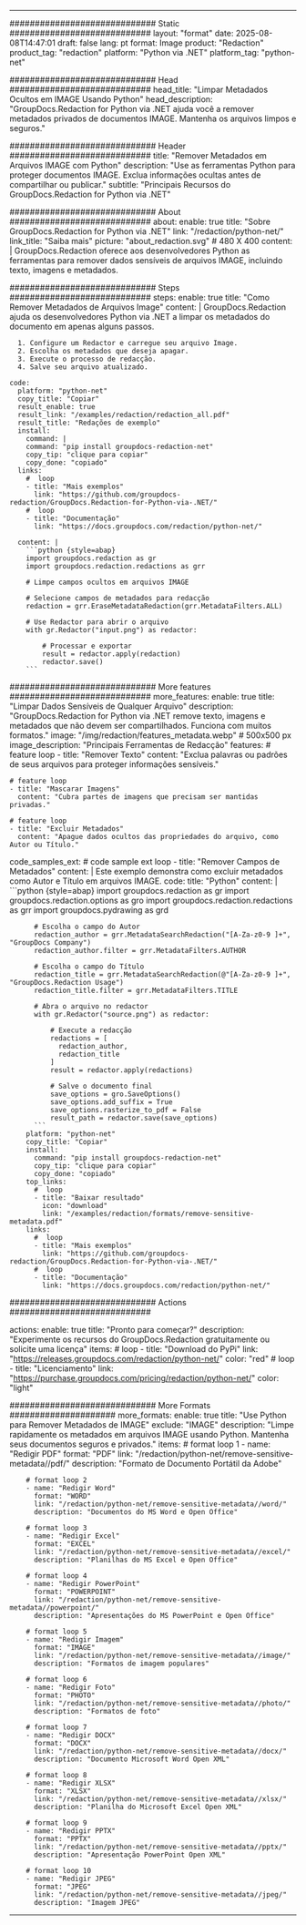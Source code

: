 
---
############################# Static ############################
layout: "format"
date:  2025-08-08T14:47:01
draft: false
lang: pt
format: Image
product: "Redaction"
product_tag: "redaction"
platform: "Python via .NET"
platform_tag: "python-net"

############################# Head ############################
head_title: "Limpar Metadados Ocultos em IMAGE Usando Python"
head_description: "GroupDocs.Redaction for Python via .NET ajuda você a remover metadados privados de documentos IMAGE. Mantenha os arquivos limpos e seguros."

############################# Header ############################
title: "Remover Metadados em Arquivos IMAGE com Python" 
description: "Use as ferramentas Python para proteger documentos IMAGE. Exclua informações ocultas antes de compartilhar ou publicar."
subtitle: "Principais Recursos do GroupDocs.Redaction for Python via .NET" 

############################# About ############################
about:
    enable: true
    title: "Sobre GroupDocs.Redaction for Python via .NET"
    link: "/redaction/python-net/"
    link_title: "Saiba mais"
    picture: "about_redaction.svg" # 480 X 400
    content: |
       GroupDocs.Redaction oferece aos desenvolvedores Python as ferramentas para remover dados sensíveis de arquivos IMAGE, incluindo texto, imagens e metadados.

############################# Steps ############################
steps:
    enable: true
    title: "Como Remover Metadados de Arquivos Image"
    content: |
      GroupDocs.Redaction ajuda os desenvolvedores Python via .NET a limpar os metadados do documento em apenas alguns passos.
      
      1. Configure um Redactor e carregue seu arquivo Image.
      2. Escolha os metadados que deseja apagar.
      3. Execute o processo de redacção.
      4. Salve seu arquivo atualizado.
   
    code:
      platform: "python-net"
      copy_title: "Copiar"
      result_enable: true
      result_link: "/examples/redaction/redaction_all.pdf"
      result_title: "Redações de exemplo"
      install:
        command: |
        command: "pip install groupdocs-redaction-net"
        copy_tip: "clique para copiar"
        copy_done: "copiado"
      links:
        #  loop
        - title: "Mais exemplos"
          link: "https://github.com/groupdocs-redaction/GroupDocs.Redaction-for-Python-via-.NET/"
        #  loop
        - title: "Documentação"
          link: "https://docs.groupdocs.com/redaction/python-net/"
          
      content: |
        ```python {style=abap}
        import groupdocs.redaction as gr
        import groupdocs.redaction.redactions as grr

        # Limpe campos ocultos em arquivos IMAGE

        # Selecione campos de metadados para redacção
        redaction = grr.EraseMetadataRedaction(grr.MetadataFilters.ALL)

        # Use Redactor para abrir o arquivo
        with gr.Redactor("input.png") as redactor:

            # Processar e exportar
            result = redactor.apply(redaction)
            redactor.save()
        ```            


############################# More features ############################
more_features:
  enable: true
  title: "Limpar Dados Sensíveis de Qualquer Arquivo"
  description: "GroupDocs.Redaction for Python via .NET remove texto, imagens e metadados que não devem ser compartilhados. Funciona com muitos formatos."
  image: "/img/redaction/features_metadata.webp" # 500x500 px
  image_description: "Principais Ferramentas de Redacção"
  features:
    # feature loop
    - title: "Remover Texto"
      content: "Exclua palavras ou padrões de seus arquivos para proteger informações sensíveis."

    # feature loop
    - title: "Mascarar Imagens"
      content: "Cubra partes de imagens que precisam ser mantidas privadas."

    # feature loop
    - title: "Excluir Metadados"
      content: "Apague dados ocultos das propriedades do arquivo, como Autor ou Título."
      
  code_samples_ext:
    # code sample ext loop
    - title: "Remover Campos de Metadados"
      content: |
        Este exemplo demonstra como excluir metadados como Autor e Título em arquivos IMAGE.
      code:
        title: "Python"
        content: |
          ```python {style=abap}
          import groupdocs.redaction as gr
          import groupdocs.redaction.options as gro
          import groupdocs.redaction.redactions as grr
          import groupdocs.pydrawing as grd

          # Escolha o campo do Autor
          redaction_author = grr.MetadataSearchRedaction("[A-Za-z0-9 ]+", "GroupDocs Company")
          redaction_author.filter = grr.MetadataFilters.AUTHOR

          # Escolha o campo do Título
          redaction_title = grr.MetadataSearchRedaction(@"[A-Za-z0-9 ]+", "GroupDocs.Redaction Usage")
          redaction_title.filter = grr.MetadataFilters.TITLE

          # Abra o arquivo no redactor
          with gr.Redactor("source.png") as redactor:

              # Execute a redacção
              redactions = [
                redaction_author,
                redaction_title
              ]
              result = redactor.apply(redactions)

              # Salve o documento final
              save_options = gro.SaveOptions()
              save_options.add_suffix = True
              save_options.rasterize_to_pdf = False
              result_path = redactor.save(save_options)
          ```
        platform: "python-net"
        copy_title: "Copiar"
        install:
          command: "pip install groupdocs-redaction-net"
          copy_tip: "clique para copiar"
          copy_done: "copiado"
        top_links:
          #  loop
          - title: "Baixar resultado"
            icon: "download"
            link: "/examples/redaction/formats/remove-sensitive-metadata.pdf"
        links:
          #  loop
          - title: "Mais exemplos"
            link: "https://github.com/groupdocs-redaction/GroupDocs.Redaction-for-Python-via-.NET/"
          #  loop
          - title: "Documentação"
            link: "https://docs.groupdocs.com/redaction/python-net/"


############################# Actions ############################

actions:
  enable: true
  title: "Pronto para começar?"
  description: "Experimente os recursos do GroupDocs.Redaction gratuitamente ou solicite uma licença"
  items:
    #  loop
    - title: "Download do PyPi"
      link: "https://releases.groupdocs.com/redaction/python-net/"
      color: "red"
        #  loop
    - title: "Licenciamento"
      link: "https://purchase.groupdocs.com/pricing/redaction/python-net/"
      color: "light"


############################# More Formats #####################
more_formats:
    enable: true
    title: "Use Python para Remover Metadados de IMAGE"
    exclude: "IMAGE"
    description: "Limpe rapidamente os metadados em arquivos IMAGE usando Python. Mantenha seus documentos seguros e privados."
    items: 
        # format loop 1
        - name: "Redigir PDF"
          format: "PDF"
          link: "/redaction/python-net/remove-sensitive-metadata//pdf/"
          description: "Formato de Documento Portátil da Adobe"

        # format loop 2
        - name: "Redigir Word"
          format: "WORD"
          link: "/redaction/python-net/remove-sensitive-metadata//word/"
          description: "Documentos do MS Word e Open Office"
          
        # format loop 3
        - name: "Redigir Excel"
          format: "EXCEL"
          link: "/redaction/python-net/remove-sensitive-metadata//excel/"
          description: "Planilhas do MS Excel e Open Office"

        # format loop 4
        - name: "Redigir PowerPoint"
          format: "POWERPOINT"
          link: "/redaction/python-net/remove-sensitive-metadata//powerpoint/"
          description: "Apresentações do MS PowerPoint e Open Office"

        # format loop 5
        - name: "Redigir Imagem"
          format: "IMAGE"
          link: "/redaction/python-net/remove-sensitive-metadata//image/"
          description: "Formatos de imagem populares"

        # format loop 6
        - name: "Redigir Foto"
          format: "PHOTO"
          link: "/redaction/python-net/remove-sensitive-metadata//photo/"
          description: "Formatos de foto"

        # format loop 7
        - name: "Redigir DOCX"
          format: "DOCX"
          link: "/redaction/python-net/remove-sensitive-metadata//docx/"
          description: "Documento Microsoft Word Open XML"
          
        # format loop 8
        - name: "Redigir XLSX"
          format: "XLSX"
          link: "/redaction/python-net/remove-sensitive-metadata//xlsx/"
          description: "Planilha do Microsoft Excel Open XML"
          
        # format loop 9
        - name: "Redigir PPTX"
          format: "PPTX"
          link: "/redaction/python-net/remove-sensitive-metadata//pptx/"
          description: "Apresentação PowerPoint Open XML"

        # format loop 10
        - name: "Redigir JPEG"
          format: "JPEG"
          link: "/redaction/python-net/remove-sensitive-metadata//jpeg/"
          description: "Imagem JPEG"


---